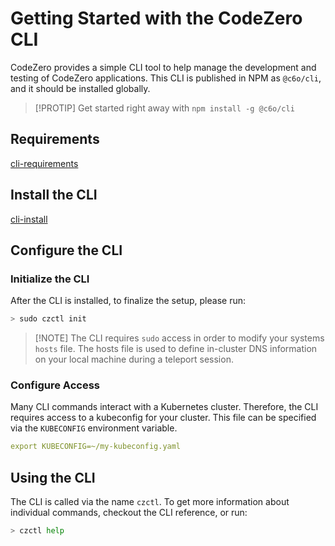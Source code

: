 # Getting Started with the CodeZero CLI

CodeZero provides a simple CLI tool to help manage the development and testing
of CodeZero applications. This CLI is published in NPM as `@c6o/cli`, and it
should be installed globally.

> [!PROTIP] Get started right away with `npm install -g @c6o/cli`

## Requirements

[cli-requirements](../_fragments/cli-requirements.md ":include")

## Install the CLI

[cli-install](../_fragments/cli-install.md ":include")

## Configure the CLI

### Initialize the CLI

After the CLI is installed, to finalize the setup, please run:

```bash
> sudo czctl init
```

> [!NOTE] The CLI requires `sudo` access in order to modify your systems `hosts`
> file. The hosts file is used to define in-cluster DNS information on your
> local machine during a teleport session.

### Configure Access

Many CLI commands interact with a Kubernetes cluster. Therefore, the CLI
requires access to a kubeconfig for your cluster. This file can be specified via
the `KUBECONFIG` environment variable.

```yaml
export KUBECONFIG=~/my-kubeconfig.yaml
```

## Using the CLI

The CLI is called via the name `czctl`. To get more information about individual
commands, checkout the CLI reference, or run:

```bash
> czctl help
```

